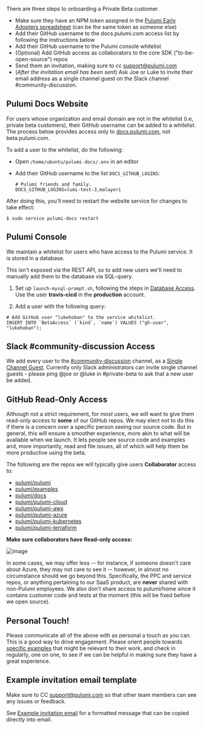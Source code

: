 There are three steps to onboarding a Private Beta customer.

* Make sure they have an NPM token assigned in the [Pulumi Early Adopters spreadsheet](https://docs.google.com/spreadsheets/d/1JbFINleJ1-r4f-Q4m_ZrTdsZ7VOO7J-lznQamC7NEhE/edit#gid=0) (can be the same token as someone else)
* Add their GitHub username to the docs.pulumi.com access list by following the instructions below
* Add their GitHub username to the Pulumi console whitelist
* (Optional) Add GitHub access as collaborators to the core SDK ("to-be-open-source") repos
* Send them an invitation, making sure to cc support@pulumi.com
* (*After the invitation email has been sent*) Ask Joe or Luke to invite their email address as a single channel guest on the Slack channel #community-discussion.


## Pulumi Docs Website

For users whose organization and email domain are not in the whitelist (i.e, private beta customers), their GitHub username can be added to a whitelist. The process below provides access only to [docs.pulumi.com](https://docs.pulumi.com), not beta.pulumi.com.

To add a user to the whitelist, do the following:
- Open `/home/ubuntu/pulumi-docs/.env` in an editor
- Add their GitHub username to the list `DOCS_GITHUB_LOGINS`:

  ```
  # Pulumi friends and family.
  DOCS_GITHUB_LOGINS=lumi-test-3,malayeri
  ```

After doing this, you'll need to restart the website service for changes to take effect:

```
$ sudo service pulumi-docs restart
```

## Pulumi Console

We maintain a whitelist for users who have access to the Pulumi service.  It is stored in a database.

This isn't exposed via the REST API, so to add new users we'll need to manually add them to the database via SQL-query. 

1. Set up `launch-mysql-prompt.sh`, following the steps in [Database Access](https://github.com/pulumi/home/wiki/Putting-PPCs-in-maintenance-mode#database-access). Use the user **travis-cicd** in the **production** account.

1. Add a user with the following query:

```
# Add GitHub user "lukehoban" to the service whitelist.
INSERT INTO `BetaAccess` (`kind`, `name`) VALUES ("gh-user", "lukehoban");
```

## Slack #community-discussion Access

We add every user to the [#community-discussion](https://pulumi.slack.com/messages/C9SEFSC4C) channel, as a [Single Channel Guest](https://get.slack.help/hc/en-us/articles/202518103-Multi-Channel-and-Single-Channel-Guests).  Currently only Slack administrators can invite single channel guests - please ping @joe or @luke in #private-beta to ask that a new user be added.

## GitHub Read-Only Access

Although not a strict requirement, for *most* users, we will want to give them read-only access to **some** of our GitHub repos.  We may elect not to do this if there is a concern over a specific person seeing our source code.  But in general, this will ensure a smoother experience, more akin to what will be available when we launch.  It lets people see source code and examples and, more importantly, read and file issues, all of which will help them be more productive using the beta.

The following are the repos we will typically give users **Collaborator** access to:

* [pulumi/pulumi](https://github.com/pulumi/pulumi/settings/collaboration)
* [pulumi/examples](https://github.com/pulumi/examples/settings/collaboration)
* [pulumi/docs](https://github.com/pulumi/docs/settings/collaboration)
* [pulumi/pulumi-cloud](https://github.com/pulumi/pulumi-cloud/settings/collaboration)
* [pulumi/pulumi-aws](https://github.com/pulumi/pulumi-aws/settings/collaboration)
* [pulumi/pulumi-azure](https://github.com/pulumi/pulumi-azure/settings/collaboration)
* [pulumi/pulumi-kubernetes](https://github.com/pulumi/pulumi-kubernetes/settings/collaboration)
* [pulumi/pulumi-terraform](https://github.com/pulumi/pulumi-terraform/settings/collaboration)

**Make sure collaborators have Read-only access:**

![image](https://user-images.githubusercontent.com/3953235/38164793-9021830c-34be-11e8-8e66-17bfd6d9d6b1.png)

In some cases, we may offer less -- for instance, if someone doesn't care about Azure, they may not care to see it -- however, in almost no circumstance should we go beyond this.  Specifically, the PPC and service repos, or anything pertaining to our SaaS product, are **never** shared with non-Pulumi employees.  We also don't share access to pulumi/home since it contains customer code and tests at the moment (this will be fixed before we open source).

## Personal Touch!

Please communicate all of the above with as personal a touch as you can.  This is a good way to drive engagement.  Please orient people towards [specific examples](https://github.com/pulumi/examples) that might be relevant to their work, and check in regularly, one on one, to see if we can be helpful in making sure they have a great experience.

## Example invitation email template

Make sure to CC support@pulumi.com so that other team members can see any issues or feedback.

See [Example invitation email](https://docs.google.com/document/d/11B5X_ghxlNUhSOz8q9OdL-RsKNyZEs5Fs9CRZsthTxs/edit#) for a formatted message that can be copied directly into email.

